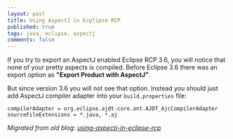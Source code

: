 ```yaml
---
layout: post
title: Using AspectJ in Ecplipse RCP
published: true
tags: java, eclipse, aspectj
comments: false
---
```


If you try to export an AspectJ enabled Eclipse RCP 3.6, you will notice that none of your pretty aspects is compiled.
Before Eclipse 3.6 there was an export option as **"Export Product with AspectJ"**.

But since version 3.6 you will not see that option. Instead you should just add AspectJ compiler adapter into your `build.properties` file:

```
compilerAdapter = org.eclipse.ajdt.core.ant.AJDT_AjcCompilerAdapter
sourceFileExtensions = *.java, *.aj
```
*Migrated from old blog: [using-aspectj-in-eclipse-rcp](http://mmdogan.blogspot.com.tr/2010/09/using-aspectj-in-eclipse-rcp-36.html)*
